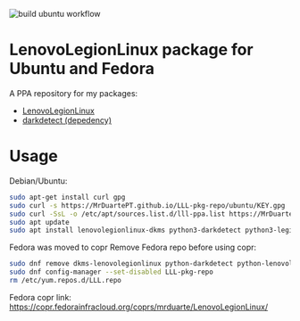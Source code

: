 ![build ubuntu workflow](https://github.com/MrDuartePT/LLL-pkg-repo/actions/workflows/build-ubuntu.yml/badge.svg)

# LenovoLegionLinux package for Ubuntu and Fedora
A PPA repository for my packages:

- [LenovoLegionLinux](https://github.com/johnfanv2/LenovoLegionLinux)
- [darkdetect (depedency)](https://github.com/albertosottile/darkdetect)

# Usage

Debian/Ubuntu:
```bash
sudo apt-get install curl gpg
sudo curl -s https://MrDuartePT.github.io/LLL-pkg-repo/ubuntu/KEY.gpg | gpg --dearmor | sudo tee /usr/share/keyrings/lll-ppa.gpg > /dev/null
sudo curl -SsL -o /etc/apt/sources.list.d/lll-ppa.list https://MrDuartePT.github.io/LLL-pkg-repo/ubuntu/lll-ppa.list
sudo apt update
sudo apt install lenovolegionlinux-dkms python3-darkdetect python3-legion-linux
```

Fedora was moved to copr 
Remove Fedora repo before using copr:
```bash
sudo dnf remove dkms-lenovolegionlinux python-darkdetect python-lenovolegionlinux
sudo dnf config-manager --set-disabled LLL-pkg-repo
rm /etc/yum.repos.d/LLL.repo
```

Fedora copr link: https://copr.fedorainfracloud.org/coprs/mrduarte/LenovoLegionLinux/
